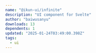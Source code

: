 ```yaml
---
name: "@ikun-ui/infinite"
description: "UI component for Svelte"
author: "baiwusanyu"
downloads: 13
dependents: 1
updated: "2025-01-24T03:49:00.398Z"
tags: 
  - ui
---
```

